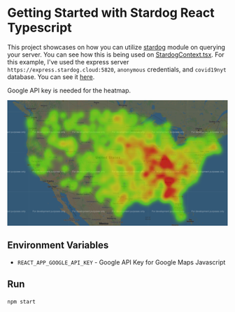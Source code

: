 # Getting Started with Stardog React Typescript

This project showcases on how you can utilize [stardog](https://github.com/stardog-union/stardog.js#readme) module on querying your server. You can see how this is being used on [StardogContext.tsx](./src/stardog/StardogContext.tsx). For this example, I've used the express server `https://express.stardog.cloud:5820`, `anonymous` credentials, and `covid19nyt` database. You can see it [here](./src/configuration/AppConfig.tsx).

Google API key is needed for the heatmap.

![Google HeatMap](./public/covidHeatmapNYT.png)

## Environment Variables

-   `REACT_APP_GOOGLE_API_KEY` - Google API Key for Google Maps Javascript

## Run

`npm start`

